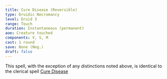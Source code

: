 ```yaml
---
title: Cure Disease (Reversible)
type: Druidic Necromancy
level: Druid 3
range: Touch
duration: Instantaneous (permanent)
aoe: Creature touched
components: V, S, M
cast: 1 round
save: None (Neg.)
draft: false
---
```


This spell, with the exception of any distinctions noted above, is identical to the clerical spell [Cure Disease](/srd/spells/cleric/cure-disease)
